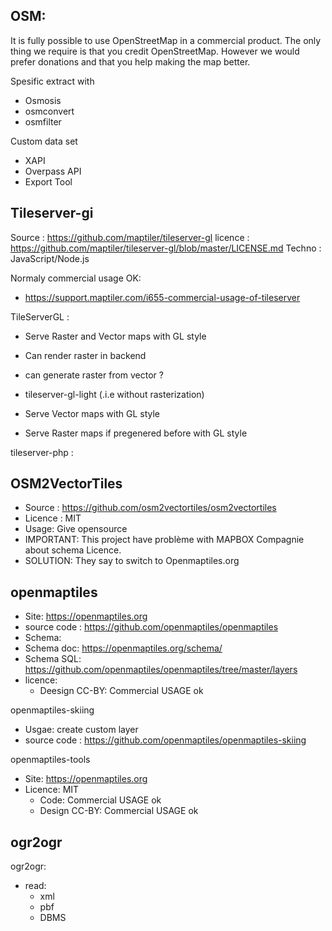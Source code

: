 ## OSM:

It is fully possible to use OpenStreetMap in a commercial product. The only thing we require is that you credit OpenStreetMap. However we would prefer donations and that you help making the map better.


Spesific extract with
- Osmosis
- osmconvert
- osmfilter

Custom data set
- XAPI
- Overpass API
- Export Tool

## Tileserver-gi

Source : https://github.com/maptiler/tileserver-gl
licence : https://github.com/maptiler/tileserver-gl/blob/master/LICENSE.md
Techno : JavaScript/Node.js

Normaly commercial usage OK:
 - https://support.maptiler.com/i655-commercial-usage-of-tileserver

TileServerGL : 
 - Serve Raster and Vector maps with GL style
 - Can render raster in backend
 - can generate raster from vector ?

- tileserver-gl-light (.i.e without rasterization)
 - Serve Vector maps with GL style
 - Serve Raster maps if pregenered before with GL style

tileserver-php :


## OSM2VectorTiles
- Source : https://github.com/osm2vectortiles/osm2vectortiles
- Licence : MIT
- Usage: Give opensource 
- IMPORTANT: This project have problème with MAPBOX Compagnie about schema Licence.
- SOLUTION: They say to switch to Openmaptiles.org



## openmaptiles
- Site: https://openmaptiles.org
- source code : https://github.com/openmaptiles/openmaptiles
- Schema:
 - Schema doc: https://openmaptiles.org/schema/
 - Schema SQL: https://github.com/openmaptiles/openmaptiles/tree/master/layers
 - licence:
   - Deesign CC-BY: Commercial USAGE ok  

openmaptiles-skiing
  - Usgae: create custom layer
  - source code : https://github.com/openmaptiles/openmaptiles-skiing

openmaptiles-tools
- Site: https://openmaptiles.org
- Licence: MIT
  - Code: Commercial USAGE ok  
  - Design CC-BY: Commercial USAGE ok  

## ogr2ogr

ogr2ogr:
- read:
  - xml
  - pbf
  - DBMS


